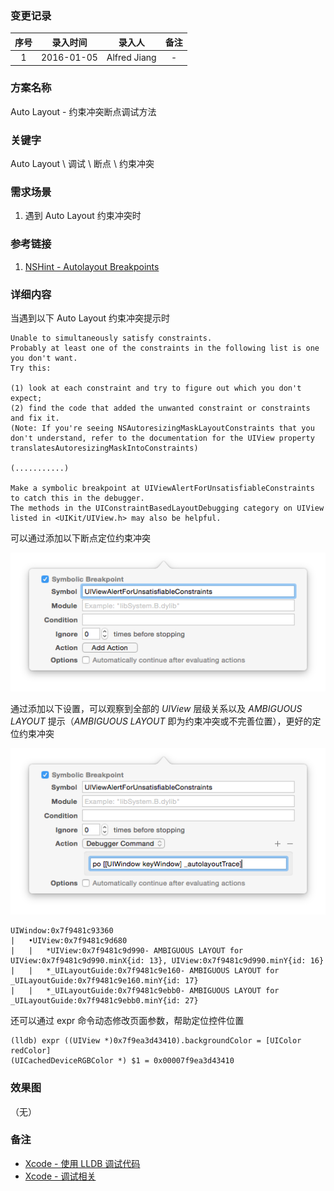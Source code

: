 ### 变更记录

| 序号 | 录入时间 | 录入人 | 备注 |
|:--------:|:--------:|:--------:|:--------:|
| 1 | 2016-01-05 | Alfred Jiang | - |

### 方案名称

Auto Layout -  约束冲突断点调试方法

### 关键字

Auto Layout \ 调试 \ 断点 \ 约束冲突

### 需求场景

1. 遇到 Auto Layout 约束冲突时

### 参考链接

1. [NSHint - Autolayout Breakpoints](http://nshint.io/blog/2015/08/17/autolayout-breakpoints/?utm_campaign=iOS%2bDev%2bWeekly&utm_medium=web&utm_source=iOS_Dev_Weekly_Issue_212)

### 详细内容

当遇到以下 Auto Layout 约束冲突提示时
```
Unable to simultaneously satisfy constraints.
Probably at least one of the constraints in the following list is one you don't want.
Try this:

(1) look at each constraint and try to figure out which you don't expect;
(2) find the code that added the unwanted constraint or constraints and fix it.
(Note: If you're seeing NSAutoresizingMaskLayoutConstraints that you don't understand, refer to the documentation for the UIView property translatesAutoresizingMaskIntoConstraints)

(...........)

Make a symbolic breakpoint at UIViewAlertForUnsatisfiableConstraints to catch this in the debugger.
The methods in the UIConstraintBasedLayoutDebugging category on UIView listed in <UIKit/UIView.h> may also be helpful.
```

可以通过添加以下断点定位约束冲突

![](Images/Image_00128_00001.png)

通过添加以下设置，可以观察到全部的 *UIView* 层级关系以及 *AMBIGUOUS LAYOUT* 提示（*AMBIGUOUS LAYOUT* 即为约束冲突或不完善位置），更好的定位约束冲突

![](Images/Image_00128_00002.png)

```
UIWindow:0x7f9481c93360
|   •UIView:0x7f9481c9d680
|   |   *UIView:0x7f9481c9d990- AMBIGUOUS LAYOUT for UIView:0x7f9481c9d990.minX{id: 13}, UIView:0x7f9481c9d990.minY{id: 16}
|   |   *_UILayoutGuide:0x7f9481c9e160- AMBIGUOUS LAYOUT for _UILayoutGuide:0x7f9481c9e160.minY{id: 17}
|   |   *_UILayoutGuide:0x7f9481c9ebb0- AMBIGUOUS LAYOUT for _UILayoutGuide:0x7f9481c9ebb0.minY{id: 27}

```

还可以通过 expr 命令动态修改页面参数，帮助定位控件位置

```
(lldb) expr ((UIView *)0x7f9ea3d43410).backgroundColor = [UIColor redColor]
(UICachedDeviceRGBColor *) $1 = 0x00007f9ea3d43410
```

### 效果图
（无）

### 备注

* [Xcode - 使用 LLDB 调试代码](Notes/Note_00126_20151224.md)
* [Xcode - 调试相关](Notes/Note_00055_20151222.md)